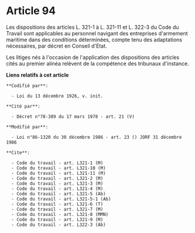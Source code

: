 # Article 94

Les dispositions des articles L. 321-1 à L. 321-11 et L. 322-3 du Code du Travail sont applicables au personnel navigant des
entreprises d'armement maritime dans des conditions déterminées, compte tenu des adaptations nécessaires, par décret en
Conseil d'Etat.

Les litiges nés à l'occasion de l'application des dispositions des articles cités au premier alinéa relèvent de la compétence
des tribunaux d'instance.

**Liens relatifs à cet article**

	**Codifié par**:

	  - Loi du 13 décembre 1926, v. init.

	**Cité par**:

	  - Décret n°78-389 du 17 mars 1978 - art. 21 (V)

	**Modifié par**:

	  - Loi n°86-1320 du 30 décembre 1986 - art. 23 () JORF 31 décembre 1986

	**Cite**:

	  - Code du travail - art. L321-1 (M)
	  - Code du travail - art. L321-10 (M)
	  - Code du travail - art. L321-11 (M)
	  - Code du travail - art. L321-2 (M)
	  - Code du travail - art. L321-3 (M)
	  - Code du travail - art. L321-4 (M)
	  - Code du travail - art. L321-5 (Ab)
	  - Code du travail - art. L321-5-1 (Ab)
	  - Code du travail - art. L321-6 (T)
	  - Code du travail - art. L321-7 (M)
	  - Code du travail - art. L321-8 (MMN)
	  - Code du travail - art. L321-9 (M)
	  - Code du travail - art. L322-3 (Ab)
